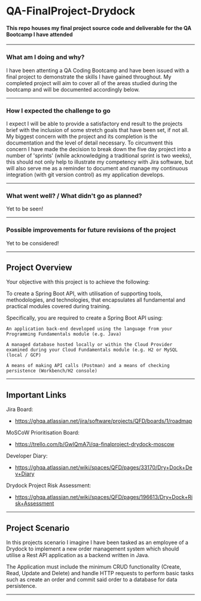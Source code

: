 # QA-FinalProject-Drydock

#### This repo houses my final project source code and deliverable for the QA Bootcamp I have attended
---
### What am I doing and why?

I have been attenting a QA Coding Bootcamp and have been issued with a final project to demonstrate the skills I have gained throughout. My completed project will aim to cover all of the areas studied during the bootcamp and will be documented accordingly below.

---
### How I expected the challenge to go

I expect I will be able to provide a satisfactory end result to the projects brief with the inclusion of some stretch goals that have been set, if not all. My biggest concern with the project and its completion is the documentation and the level of detail necessary. To circumvent this concern I have made the decision to break down the five day project into a number of 'sprints' (while acknowledging a traditional sprint is two weeks), this should not only help to illustrate my competency with Jira software, but will also serve me as a reminder to document and manage my continuous integration (with git version control) as my application develops.

---
### What went well? / What didn't go as planned?

Yet to be seen!

---

### Possible improvements for future revisions of the project

Yet to be considered!

---
## Project Overview

Your objective with this project is to achieve the following:

To create a Spring Boot API, with utilisation of supporting tools, methodologies, and technologies, that encapsulates all fundamental and practical modules covered during training.

Specifically, you are required to create a Spring Boot API using:

    An application back-end developed using the language from your Programming Fundamentals module (e.g. Java)
    
    A managed database hosted locally or within the Cloud Provider examined during your Cloud Fundamentals module (e.g. H2 or MySQL (local / GCP)
    
    A means of making API calls (Postman) and a means of checking persistence (Workbench/H2 console)

---
## Important Links

Jira Board:
* https://ghqa.atlassian.net/jira/software/projects/QFD/boards/1/roadmap

MoSCoW Prioritisation Board:
* https://trello.com/b/GwIQmA7i/qa-finalproject-drydock-moscow

Developer Diary:
* https://ghqa.atlassian.net/wiki/spaces/QFD/pages/33170/Dry+Dock+Dev+Diary

Drydock Project Risk Assessment:
* https://ghqa.atlassian.net/wiki/spaces/QFD/pages/196613/Dry+Dock+Risk+Assessment

---
## Project Scenario

In this projects scenario I imagine I have been tasked as an employee of a Drydock to implement a new order management system which should utilise a Rest API application as a backend written in Java.

The Application must include the minimum CRUD functionality (Create, Read, Update and Delete) and handle HTTP requests to perform basic tasks such as create an order and commit said order to a database for data persistence. 

---
